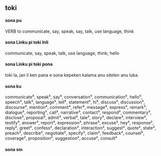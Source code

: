 ## toki

#### sona pu

VERB to communicate, say, speak, say, talk, use language, think

#### sona Linku pi toki Inli

communicate, say, speak, talk, use language, think; hello

#### sona Linku pi toki pona

toki la, jan li ken pana e sona kepeken kalama anu sitelen anu luka.

#### sona ku

communicate⁵, speak⁵, say⁵, conversation⁵, communication⁵, hello⁵, speech⁵, talk⁵, language⁵, tell⁵, statement⁵, hi⁵, discuss⁵, discussion⁵, discourse⁴, mention⁴, comment⁴, refer⁴, message⁴, express³, remark³, dialogue³, reporting³, call³, narrative³, contact³, respond³, commentary³, disclose³, proposal³, admit³, verbal³, tale³, story³, declare³, interview³, testify³, answer³, report³, expression³, phrase³, excuse², hey², response², reply², greet², confess², declaration², interaction², suggest², quote², state², preach², describe², negotiate², specify², claim², feedback², counsel², coverage², proposition², suggestion², accuse², consult²

#### sona sin

